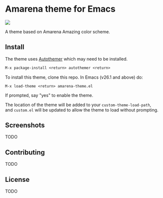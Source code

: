 # Amarena theme for Emacs

![](https://imgur.com/J5hkruW.png)

A theme based on Amarena Amazing color scheme.

## Install

The theme uses [Autothemer](https://github.com/jasonm23/autothemer) which may need to be installed.

```lisp
M-x package-install <return> autothemer <return>
```

To install this theme, clone this repo. In Emacs (v26.1 and above) do:

```emacs-lisp
M-x load-theme <return> amarena-theme.el
```

If prompted, say "yes" to enable the theme.

The location of the theme will be added to your `custom-theme-load-path`, and
`custom.el` will be updated to allow the theme to load without prompting.

## Screenshots

TODO

## Contributing

TODO

## License

TODO
